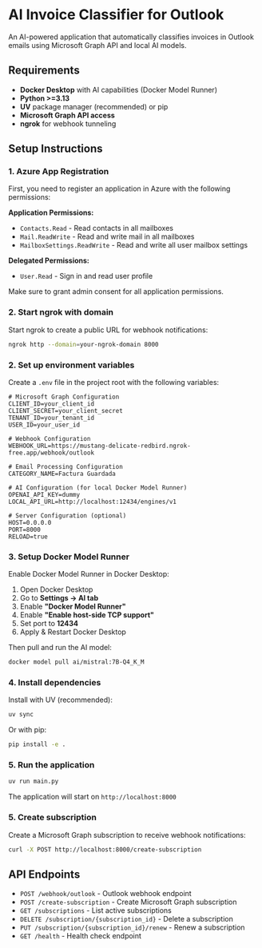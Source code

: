 # AI Invoice Classifier for Outlook

An AI-powered application that automatically classifies invoices in Outlook emails using Microsoft Graph API and local AI models.

## Requirements

- **Docker Desktop** with AI capabilities (Docker Model Runner)
- **Python >=3.13**
- **UV** package manager (recommended) or pip
- **Microsoft Graph API access**
- **ngrok** for webhook tunneling

## Setup Instructions

### 1. Azure App Registration

First, you need to register an application in Azure with the following permissions:

**Application Permissions:**

- `Contacts.Read` - Read contacts in all mailboxes
- `Mail.ReadWrite` - Read and write mail in all mailboxes
- `MailboxSettings.ReadWrite` - Read and write all user mailbox settings

**Delegated Permissions:**

- `User.Read` - Sign in and read user profile

Make sure to grant admin consent for all application permissions.

### 2. Start ngrok with domain

Start ngrok to create a public URL for webhook notifications:

```bash
ngrok http --domain=your-ngrok-domain 8000
```

### 2. Set up environment variables

Create a `.env` file in the project root with the following variables:

```env
# Microsoft Graph Configuration
CLIENT_ID=your_client_id
CLIENT_SECRET=your_client_secret
TENANT_ID=your_tenant_id
USER_ID=your_user_id

# Webhook Configuration
WEBHOOK_URL=https://mustang-delicate-redbird.ngrok-free.app/webhook/outlook

# Email Processing Configuration
CATEGORY_NAME=Factura Guardada

# AI Configuration (for local Docker Model Runner)
OPENAI_API_KEY=dummy
LOCAL_API_URL=http://localhost:12434/engines/v1

# Server Configuration (optional)
HOST=0.0.0.0
PORT=8000
RELOAD=true
```

### 3. Setup Docker Model Runner

Enable Docker Model Runner in Docker Desktop:

1. Open Docker Desktop
2. Go to **Settings → AI tab**
3. Enable **"Docker Model Runner"**
4. Enable **"Enable host-side TCP support"**
5. Set port to **12434**
6. Apply & Restart Docker Desktop

Then pull and run the AI model:

```bash
docker model pull ai/mistral:7B-Q4_K_M
```

### 4. Install dependencies

Install with UV (recommended):

```bash
uv sync
```

Or with pip:

```bash
pip install -e .
```

### 5. Run the application

```bash
uv run main.py
```

The application will start on `http://localhost:8000`

### 5. Create subscription

Create a Microsoft Graph subscription to receive webhook notifications:

```bash
curl -X POST http://localhost:8000/create-subscription
```

## API Endpoints

- `POST /webhook/outlook` - Outlook webhook endpoint
- `POST /create-subscription` - Create Microsoft Graph subscription
- `GET /subscriptions` - List active subscriptions
- `DELETE /subscription/{subscription_id}` - Delete a subscription
- `PUT /subscription/{subscription_id}/renew` - Renew a subscription
- `GET /health` - Health check endpoint
